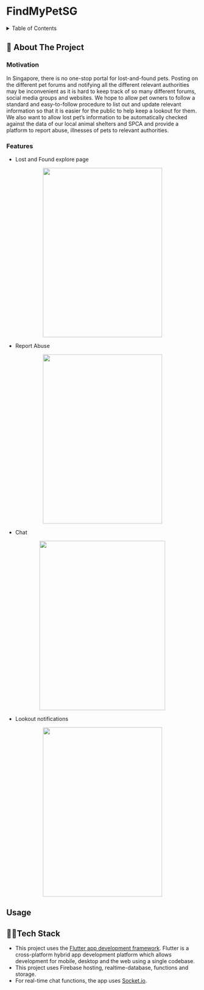 # FindMyPetSG

<!-- TABLE OF CONTENTS -->
<details>
  <summary>Table of Contents</summary>
  <ol>
    <li>
      <a href="#monocle_face-about-the-project">About The Project</a>
      <ul>
        <li><a href="#motivation">Motivation</a></li>
        <li><a href="#features">Features</a></li>
      </ul>
    </li>
    <li><a href="#usage">Usage</a></li>
    <li><a href="#technologisttech-stack">Tech Stack</a></li>
  </ol>
</details>

<!-- ABOUT THE PROJECT -->
## :monocle_face: About The Project


### Motivation
In Singapore, there is no one-stop portal for lost-and-found pets. Posting on the different pet forums and notifying all the different relevant authorities may be inconvenient as it is hard to keep track of so many different forums, social media groups and websites. We hope to allow pet owners to follow a standard and easy-to-follow procedure to list out and update relevant information so that it is easier for the public to help keep a lookout for them. We also want to allow lost pet’s information to be automatically checked against the data of our local animal shelters and SPCA and provide a platform to report abuse, illnesses of pets to relevant authorities. 

### Features
- Lost and Found explore page 

<div align='center'>
  <img src="https://user-images.githubusercontent.com/70519015/170710056-115cc670-7bd8-4de9-a91a-d6cae7251014.png" width="313" height="443">
</div>

- Report Abuse
<div align='center'>
  <img src="https://user-images.githubusercontent.com/70519015/170727442-ddabf041-406f-4e94-b5f8-3841ae4e4437.png" width="313" height="443">
</div>

- Chat
<div align='center'>
<img src = "https://user-images.githubusercontent.com/70519015/170712489-25202f47-9235-4d4b-9eea-a9504b533cff.png" width="330" height="443">
</div>

- Lookout notifications
<div align='center'>
<img src = "https://user-images.githubusercontent.com/70519015/170723200-de1f46d9-5dba-41a1-bba8-ab31c1c980c6.png" width="313" height="443">
</div>

<!-- USAGE EXAMPLES -->
## Usage

<!-- TECH STACK -->
## :technologist:Tech Stack
- This project uses the [Flutter app development framework](https://flutter.dev/). Flutter is a cross-platform hybrid app development platform which allows development for mobile, desktop and the web using a single codebase.
- This project uses Firebase hosting, realtime-database, functions and storage.
- For real-time chat functions, the app uses [Socket.io](https://socket.io/).


